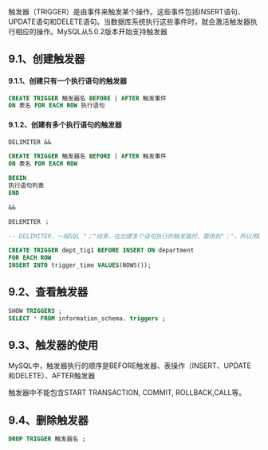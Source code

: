 <!-- # 第 9 章 触发器 -->

触发器（TRIGGER）是由事件来触发某个操作。这些事件包括INSERT语句、UPDATE语句和DELETE语句。当数据库系统执行这些事件时，就会激活触发器执行相应的操作。MySQL从5.0.2版本开始支持触发器

## 9.1、创建触发器

#### 9.1.1、创建只有一个执行语句的触发器

```sql
CREATE TRIGGER 触发器名 BEFORE | AFTER 触发事件
ON 表名 FOR EACH ROW 执行语句
```

#### 9.1.2、创建有多个执行语句的触发器

```sql
DELIMITER &&

CREATE TRIGGER 触发器名 BEFORE | AFTER 触发事件
ON 表名 FOR EACH ROW 

BEGIN
执行语句列表
END

&&

DELEMITER ；

-- DELIMITER，一般SQL "；"结束，在创建多个语句执行的触发器时，要用到"；"，所以用DELIMETER来切换一下。

CREATE TRIGGER dept_tig1 BEFORE INSERT ON department
FOR EACH ROW
INSERT INTO trigger_time VALUES(NOWS());
```

## 9.2、查看触发器

```sql
SHOW TRIGGERS ;
SELECT * FROM information_schema. triggers ;
```

## 9.3、触发器的使用

MySQL中，触发器执行的顺序是BEFORE触发器、表操作（INSERT、UPDATE 和DELETE）、AFTER触发器

触发器中不能包含START TRANSACTION, COMMIT, ROLLBACK,CALL等。

## 9.4、删除触发器

```sql
DROP TRIGGER 触发器名 ;
```